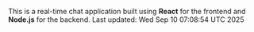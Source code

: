 This is a real-time chat application built using **React** for the frontend and **Node.js** for the backend.
Last updated: Wed Sep 10 07:08:54 UTC 2025

